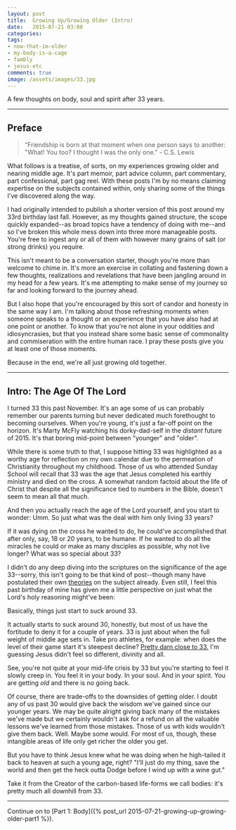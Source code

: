 ```yaml
---
layout: post
title:  Growing Up/Growing Older (Intro)
date:   2015-07-21 03:00
categories: 
tags:
- now-that-im-older
- my-body-is-a-cage
- fambly
- jesus-etc
comments: true
image: /assets/images/33.jpg
---
```


A few thoughts on body, soul and spirit after 33 years.

<!-- break -->
---

## Preface

> “Friendship is born at that moment when one person says to another: "What! You too? I thought I was the only one." - C.S. Lewis 

What follows is a treatise, of sorts, on my experiences growing older and nearing middle age. It's part memoir, part advice column, part commentary, part confessional, part gag reel. With these posts I'm by no means claiming expertise on the subjects contained within, only sharing some of the things I've discovered along the way. 

I had originally intended to publish a shorter version of this post around my 33rd birthday last fall. However, as my thoughts gained structure, the scope quickly expanded--as broad topics have a tendency of doing with me--and so I've broken this whole mess down into three more manageable posts. You're free to ingest any or all of them with however many grains of salt (or strong drinks) you require.
 
This isn't meant to be a conversation starter, though you're more than welcome to chime in. It's more an exercise in collating and fastening down a few thoughts, realizations and revelations that have been jangling around in my head for a few years. It's me attempting to make sense of my journey so far and looking forward to the journey ahead.

But I also hope that you're encouraged by this sort of candor and honesty in the same way I am. I'm talking about those refreshing moments when someone speaks to a thought or an experience that you have also had at one point or another. To know that you're not alone in your oddities and idiosyncrasies, but that you instead share some basic sense of commonality and commiseration with the entire human race. I pray these posts give you at least one of those moments.

Because in the end, we're all just growing old together.

---

## Intro: The Age Of The Lord

I turned 33 this past November. It's an age some of us can probably remember our parents turning but never dedicated much forethought to becoming ourselves. When you're young, it's just a far-off point on the horizon. It's Marty McFly watching his dorky-dad-self in the *distant* future of 2015. It's that boring mid-point between "younger" and "older".

While there is some truth to that, I suppose hitting 33 was highlighted as a worthy age for reflection on my own calendar due to the permeation of Christianity throughout my childhood. Those of us who attended Sunday School will recall that 33 was the age that Jesus completed his earthly ministry and died on the cross. A somewhat random factoid about the life of Christ that despite all the significance tied to numbers in the Bible, doesn't seem to mean all that much.

And then you actually reach the age of the Lord yourself, and you start to wonder: Umm. So just what was the deal with him only living 33 years? 

If it was dying on the cross he wanted to do, he could've accomplished that after only, say, 18 or 20 years, to be humane. If he wanted to do all the miracles he could or make as many disciples as possible, why not live longer? What was so special about 33?

I didn't do any deep diving into the scriptures on the significance of the age 33--sorry, this isn't going to be that kind of post--though many have postulated their own <a href="https://answers.yahoo.com/question/index?qid=20070406181925AA1nBWX" target="_blank">theories</a> on the subject already. Even still, I feel this past birthday of mine has given me a little perspective on just what the Lord's holy reasoning might've been:

Basically, things just start to suck around 33. 

It actually starts to suck around 30, honestly, but most of us have the fortitude to deny it for a couple of years. 33 is just about when the full weight of middle age sets in. Take pro athletes, for example: when does the level of their game start it's steepest decline? <a href="http://deadspin.com/report-troy-polamalu-has-revelation-in-church-retires-1696917787" target="_blank">Pretty darn close to 33.</a> I'm guessing Jesus didn't feel so different, divinity and all.

See, you're not quite at your mid-life crisis by 33 but you're starting to feel it slowly creep in. You feel it in your body. In your soul. And in your spirit. You are getting *old* and there is no going back.

Of course, there are trade-offs to the downsides of getting older. I doubt any of us past 30 would give back the wisdom we've gained since our younger years. We may be quite alright giving back many of the mistakes we've made but we certainly wouldn't ask for a refund on all the valuable lessons we've learned from those mistakes. Those of us with kids wouldn't give them back. Well. Maybe some would. For most of us, though, these intangible areas of life only get richer the older you get.

But you have to think Jesus knew what he was doing when he high-tailed it back to heaven at such a young age, right? "I'll just do my thing, save the world and then get the heck outta Dodge before I wind up with a wine gut."

Take it from the Creator of the carbon-based life-forms we call bodies: it's pretty much all downhill from 33.

---

Continue on to [Part 1: Body]({% post_url 2015-07-21-growing-up-growing-older-part1 %}).